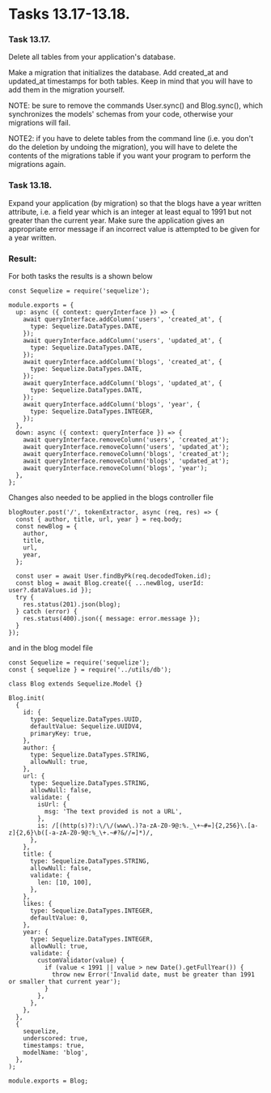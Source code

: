 # Tasks 13.17-13.18.

### Task 13.17.
Delete all tables from your application's database.

Make a migration that initializes the database. Add created_at and updated_at timestamps for both tables. Keep in mind that you will have to add them in the migration yourself.

NOTE: be sure to remove the commands User.sync() and Blog.sync(), which synchronizes the models' schemas from your code, otherwise your migrations will fail.

NOTE2: if you have to delete tables from the command line (i.e. you don't do the deletion by undoing the migration), you will have to delete the contents of the migrations table if you want your program to perform the migrations again.

### Task 13.18.
Expand your application (by migration) so that the blogs have a year written attribute, i.e. a field year which is an integer at least equal to 1991 but not greater than the current year. Make sure the application gives an appropriate error message if an incorrect value is attempted to be given for a year written.

### Result:

For both tasks the results is a shown below

```JS
const Sequelize = require('sequelize');

module.exports = {
  up: async ({ context: queryInterface }) => {
    await queryInterface.addColumn('users', 'created_at', {
      type: Sequelize.DataTypes.DATE,
    });
    await queryInterface.addColumn('users', 'updated_at', {
      type: Sequelize.DataTypes.DATE,
    });
    await queryInterface.addColumn('blogs', 'created_at', {
      type: Sequelize.DataTypes.DATE,
    });
    await queryInterface.addColumn('blogs', 'updated_at', {
      type: Sequelize.DataTypes.DATE,
    });
    await queryInterface.addColumn('blogs', 'year', {
      type: Sequelize.DataTypes.INTEGER,
    });
  },
  down: async ({ context: queryInterface }) => {
    await queryInterface.removeColumn('users', 'created_at');
    await queryInterface.removeColumn('users', 'updated_at');
    await queryInterface.removeColumn('blogs', 'created_at');
    await queryInterface.removeColumn('blogs', 'updated_at');
    await queryInterface.removeColumn('blogs', 'year');
  },
};
```

Changes also needed to be applied in the blogs controller file

```JS
blogRouter.post('/', tokenExtractor, async (req, res) => {
  const { author, title, url, year } = req.body;
  const newBlog = {
    author,
    title,
    url,
    year,
  };

  const user = await User.findByPk(req.decodedToken.id);
  const blog = await Blog.create({ ...newBlog, userId: user?.dataValues.id });
  try {
    res.status(201).json(blog);
  } catch (error) {
    res.status(400).json({ message: error.message });
  }
});
```
and in the blog model file

```JS
const Sequelize = require('sequelize');
const { sequelize } = require('../utils/db');

class Blog extends Sequelize.Model {}

Blog.init(
  {
    id: {
      type: Sequelize.DataTypes.UUID,
      defaultValue: Sequelize.UUIDV4,
      primaryKey: true,
    },
    author: {
      type: Sequelize.DataTypes.STRING,
      allowNull: true,
    },
    url: {
      type: Sequelize.DataTypes.STRING,
      allowNull: false,
      validate: {
        isUrl: {
          msg: 'The text provided is not a URL',
        },
        is: /[(http(s)?):\/\/(www\.)?a-zA-Z0-9@:%._\+~#=]{2,256}\.[a-z]{2,6}\b([-a-zA-Z0-9@:%_\+.~#?&//=]*)/,
      },
    },
    title: {
      type: Sequelize.DataTypes.STRING,
      allowNull: false,
      validate: {
        len: [10, 100],
      },
    },
    likes: {
      type: Sequelize.DataTypes.INTEGER,
      defaultValue: 0,
    },
    year: {
      type: Sequelize.DataTypes.INTEGER,
      allowNull: true,
      validate: {
        customValidator(value) {
          if (value < 1991 || value > new Date().getFullYear()) {
            throw new Error('Invalid date, must be greater than 1991 or smaller that current year');
          }
        },
      },
    },
  },
  {
    sequelize,
    underscored: true,
    timestamps: true,
    modelName: 'blog',
  },
);

module.exports = Blog;
```